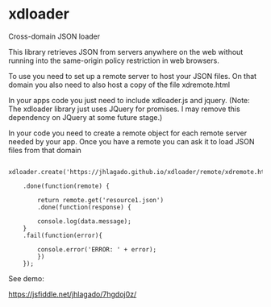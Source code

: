 # xdloader
Cross-domain JSON loader

This library retrieves JSON from servers anywhere on the web without 
running into the same-origin policy restriction in web browsers. 

To use you need to set up a remote server to host your JSON files. 
On that domain you also need to also host a copy of the file xdremote.html

In your apps code you just need to include xdloader.js and jquery. 
(Note: The xdloader library just uses JQuery for promises. I may remove this dependency 
on JQuery at some future stage.) 

In your code you need to create a remote object for each remote server needed 
by your app. Once you have a remote you can ask it to load JSON files from that domain



         xdloader.create('https://jhlagado.github.io/xdloader/remote/xdremote.html')

        .done(function(remote) {

            return remote.get('resource1.json')
            .done(function(response) {

            console.log(data.message);
        }
        .fail(function(error){

            console.error('ERROR: ' + error);
            })
        });


See demo:

https://jsfiddle.net/jhlagado/7hgdoj0z/